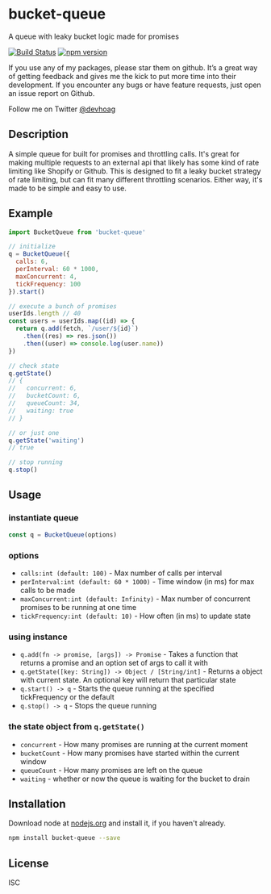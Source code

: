 # bucket-queue
A queue with leaky bucket logic made for promises


[![Build Status](https://travis-ci.org/willhoag/bucket-queue.svg?branch=master)](https://travis-ci.org/willhoag/bucket-queue)
[![npm version](https://badge.fury.io/js/bucket-queue.svg)](http://badge.fury.io/js/bucket-queue)

If you use any of my packages, please star them on github. It’s a great way of getting feedback and gives me the kick to put more time into their development. If you encounter any bugs or have feature requests, just open an issue report on Github.

Follow me on Twitter [@devhoag](http://twitter.com/devhoag)

## Description
A simple queue for built for promises and throttling calls. It's great for
making multiple requests to an external api that likely has some kind of rate
limiting like Shopify or Github. This is designed to fit a leaky bucket strategy
of rate limiting, but can fit many different throttling scenarios. Either way,
it's made to be simple and easy to use.

## Example
```js
import BucketQueue from 'bucket-queue'

// initialize
q = BucketQueue({
  calls: 6,
  perInterval: 60 * 1000,
  maxConcurrent: 4,
  tickFrequency: 100
}).start()

// execute a bunch of promises
userIds.length // 40
const users = userIds.map((id) => {
  return q.add(fetch, `/user/${id}`)
    .then((res) => res.json())
    .then((user) => console.log(user.name))
})

// check state
q.getState()
// {
//   concurrent: 6,
//   bucketCount: 6,
//   queueCount: 34,
//   waiting: true
// }

// or just one
q.getState('waiting')
// true

// stop running
q.stop()
```

## Usage
### instantiate queue
```js
const q = BucketQueue(options)
```

### options
- `calls:int (default: 100)` - Max number of calls per interval
- `perInterval:int (default: 60 * 1000)` - Time window (in ms) for max calls to be made
- `maxConcurrent:int (default: Infinity)` - Max number of concurrent promises to be running at one time
- `tickFrequency:int (default: 10)` - How often (in ms) to update state

### using instance
- `q.add(fn -> promise, [args]) -> Promise` - Takes a function that returns a promise and an option set of args to call it with
- `q.getState([key: String]) -> Object / [String/int]` - Returns a object with current state. An optional key will return that particular state
- `q.start() -> q` - Starts the queue running at the specified tickFrequency or the default
- `q.stop() -> q` - Stops the queue running

### the state object from `q.getState()`
- `concurrent` - How many promises are running at the current moment
- `bucketCount` - How many promises have started within the current window
- `queueCount` - How many promises are left on the queue
- `waiting` - whether or now the queue is waiting for the bucket to drain

## Installation
Download node at [nodejs.org](http://nodejs.org) and install it, if you haven't already.


```bash
npm install bucket-queue --save
```

## License
ISC
